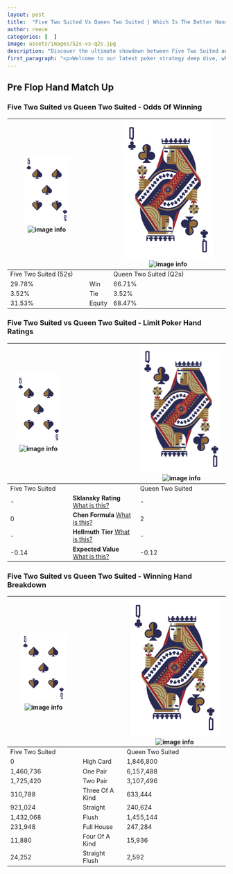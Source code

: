 ```yaml
---
layout: post
title:  "Five Two Suited Vs Queen Two Suited | Which Is The Better Hand In Poker? A Complete Guide"
author: reece
categories: [  ]
image: assets/images/52s-vs-q2s.jpg
description: "Discover the ultimate showdown between Five Two Suited and Queen Two Suited in poker! Uncover the odds, strategies, and scenarios where one hand triumphs over the other. Get ready to up your poker game with this thrilling analysis."
first_paragraph: "<p>Welcome to our latest poker strategy deep dive, where we're pitting two distinct hands against each other in a high-stakes showdown: Five Two Suited vs Queen Two Suited.</p><p>In the dynamic world of poker, every decision counts, and knowing which hand holds the upper hand is key to your success at the table.</p><p>In this article, we'll dissect these two hands, explore the scenarios where one dominates the other, and equip you with the knowledge to make strategic choices that can tip the odds in your favor.</p><p>Get ready to unravel the intriguing dynamics of these poker hands and elevate your game to new heights.</p>"
---
```




[comment]: # (sp0)

## Pre Flop Hand Match Up

<div class="table hand-ratings" markdown="1"> 



### Five Two Suited vs Queen Two Suited - Odds Of Winning


    
| ![image info](assets/images/hand1/5.png) ![image info](assets/images/hand1/2s.png) |  | ![image info](assets/images/hand2/Q.png) ![image info](assets/images/hand2/2s.png) |
| -------- | -------- | -------- |
| Five Two Suited (52s) |  | Queen Two Suited (Q2s) |
| 29.78% | Win | 66.71% |
| 3.52% | Tie | 3.52% |
| 31.53% | Equity | 68.47% |




[comment]: # (sp1)



### Five Two Suited vs Queen Two Suited - Limit Poker Hand Ratings


    
| ![image info](assets/images/hand1/5.png) ![image info](assets/images/hand1/2s.png) |  | ![image info](assets/images/hand2/Q.png) ![image info](assets/images/hand2/2s.png) |
| -------- | -------- | -------- |
| Five Two Suited |  | Queen Two Suited |
| - | **Sklansky Rating** [What is this?](/sklansky-rating-explained) | - |
| 0 | **Chen Formula** [What is this?](/chen-formula-explained) | 2 |
| - | **Hellmuth Tier** [What is this?](/Hellmuth-tier-explained) | - |
| -0.14 | **Expected Value** [What is this?](/expected-value-explained) | -0.12 |




[comment]: # (sp2)



### Five Two Suited vs Queen Two Suited - Winning Hand Breakdown


    
| ![image info](assets/images/hand1/5.png) ![image info](assets/images/hand1/2s.png) |  | ![image info](assets/images/hand2/Q.png) ![image info](assets/images/hand2/2s.png) |
| -------- | -------- | -------- |
| Five Two Suited |  | Queen Two Suited |
| 0 | High Card | 1,846,800 |
| 1,460,736 | One Pair | 6,157,488 |
| 1,725,420 | Two Pair | 3,107,496 |
| 310,788 | Three Of A Kind | 633,444 |
| 921,024 | Straight | 240,624 |
| 1,432,068 | Flush | 1,455,144 |
| 231,948 | Full House | 247,284 |
| 11,880 | Four Of A Kind | 15,936 |
| 24,252 | Straight Flush | 2,592 |




[comment]: # (sp3)



</div>

[comment]: # (sp4)



[comment]: # (sp5)

